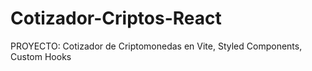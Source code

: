 # Cotizador-Criptos-React
PROYECTO: Cotizador de Criptomonedas en Vite, Styled Components, Custom Hooks
